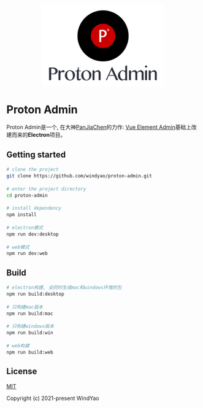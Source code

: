 <p align="center">
  <img width="320" src="https://github.com/windyao/proton-admin/blob/master/title.png">
</p>

# Proton Admin

Proton Admin是一个, 在大神[PanJiaChen](https://github.com/PanJiaChen)的力作: [Vue Element Admin](https://github.com/PanJiaChen/vue-element-admin)基础上改建而来的**Electron**项目。

## Getting started

```bash
# clone the project
git clone https://github.com/windyao/proton-admin.git

# enter the project directory
cd proton-admin

# install dependency
npm install

# electron模式
npm run dev:desktop

# web模式
npm run dev:web
```

## Build

```bash
# electron构建, 会同时生成mac和windows环境的包
npm run build:desktop

# 只构建mac版本
npm run build:mac

# 只构建windows版本
npm run build:win

# web构建
npm run build:web
```

## License

[MIT](https://github.com/windyao/proton-admin/blob/master/LICENSE)

Copyright (c) 2021-present WindYao
